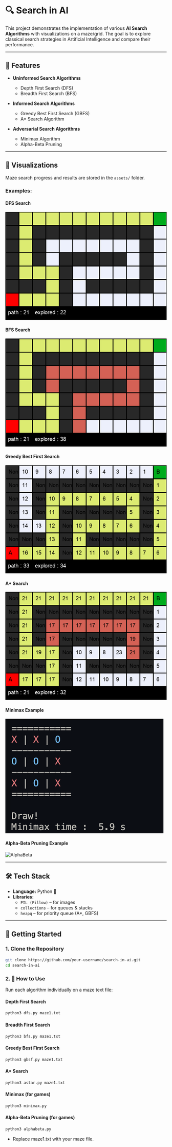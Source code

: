 # 🔍 Search in AI  

This project demonstrates the implementation of various **AI Search Algorithms** with visualizations on a maze/grid. The goal is to explore classical search strategies in Artificial Intelligence and compare their performance.  

---

## 📂 Features  

- **Uninformed Search Algorithms**  
  - Depth First Search (DFS)  
  - Breadth First Search (BFS)  

- **Informed Search Algorithms**  
  - Greedy Best First Search (GBFS)  
  - A* Search Algorithm  

- **Adversarial Search Algorithms**  
  - Minimax Algorithm  
  - Alpha-Beta Pruning  

---

## 📸 Visualizations  

Maze search progress and results are stored in the `assets/` folder.  

### Examples:  

#### DFS Search  
![DFS](assets/dfs.png)  

#### BFS Search  
![BFS](assets/bfs.png)  

#### Greedy Best First Search  
![GBFS](assets/gbfs.png)  

#### A* Search  
![A*](assets/astar.png)  

#### Minimax Example  
![Minimax](assets/minimax.png)  

#### Alpha-Beta Pruning Example  
![AlphaBeta](assets/alphabeta.png)  

---

## 🛠️ Tech Stack  

- **Language:** Python 🐍  
- **Libraries:**  
  - `PIL (Pillow)` – for images  
  - `collections` – for queues & stacks  
  - `heapq` – for priority queue (A*, GBFS)  

---

## 🚀 Getting Started  

### 1. Clone the Repository  
```bash
git clone https://github.com/your-username/search-in-ai.git
cd search-in-ai
```
### 2. 🏃 How to Use

Run each algorithm individually on a maze text file:

#### Depth First Search
```py
python3 dfs.py maze1.txt
```
#### Breadth First Search
```py
python3 bfs.py maze1.txt
```
#### Greedy Best First Search
```py
python3 gbsf.py maze1.txt
```
#### A* Search
```py
python3 astar.py maze1.txt
```
#### Minimax (for games)
```py
python3 minimax.py
```
#### Alpha-Beta Pruning (for games)
```py
python3 alphabeta.py
```
- Replace maze1.txt with your maze file.
